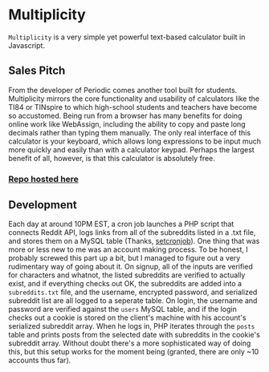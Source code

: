 # Multiplicity
`Multiplicity` is a very simple yet powerful text-based calculator built in Javascript.

## Sales Pitch
From the developer of Periodic comes another tool built for students. Multiplicity mirrors the core functionality and usability of calculators like the TI84 or TINspire to which high-school students and teachers have become so accustomed. Being run from a browser has many benefits for doing online work like WebAssign, including the ability to copy and paste long decimals rather than typing them manually. The only real interface of this calculator is your keyboard, which allows long expressions to be input much more quickly and easily than with a calculator keypad. Perhaps the largest benefit of all, however, is that this calculator is absolutely free.

### [Repo hosted here](http://jmkl.co/multiplicity/)


## Development

Each day at around 10PM EST, a cron job launches a PHP script that connects Reddit API, logs links from all of the subreddits listed in a .txt file, and stores them on a MySQL table (Thanks, [setcronjob](http://setcronjob.com/)). One thing that was more or less new to me was an account making process. To be honest, I probably screwed this part up a bit, but I managed to figure out a very rudimentary way of going about it. On signup, all of the inputs are verified for characters and whatnot, the listed subreddits are verified to actually exist, and if everything checks out OK, the subreddits are added into a `subreddits.txt` file, and the username, encrypted password, and serialized subreddit list are all logged to a seperate table. On login, the username and password are verified against the `users` MySQL table, and if the login checks out a cookie is stored on the client's machine with his account's serialized subreddit array. When he logs in, PHP iterates through the `posts` table and prints posts from the selected date with subreddits in the cookie's subreddit array. Without doubt there's a more sophisticated way of doing this, but this setup works for the moment being (granted, there are only ~10 accounts thus far).

